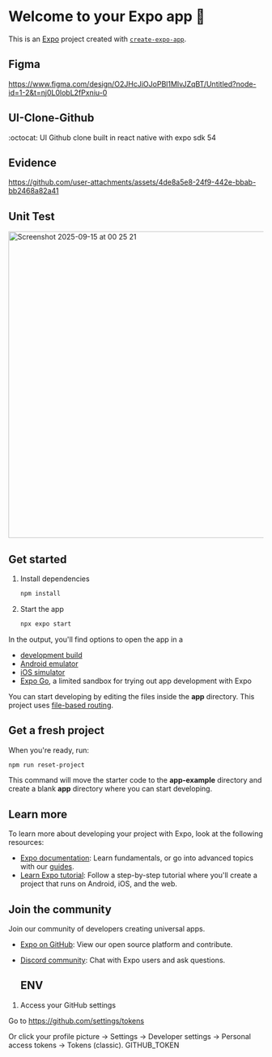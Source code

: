 


# Welcome to your Expo app 👋

This is an [Expo](https://expo.dev) project created with [`create-expo-app`](https://www.npmjs.com/package/create-expo-app).

## Figma 
https://www.figma.com/design/O2JHcJiOJoPBl1MIvJZqBT/Untitled?node-id=1-2&t=nj0L0lobL2fPxniu-0

## UI-Clone-Github
:octocat: UI Github clone built in react native with expo sdk 54

## Evidence


https://github.com/user-attachments/assets/4de8a5e8-24f9-442e-bbab-bb2468a82a41



## Unit Test

<img width="660" height="606" alt="Screenshot 2025-09-15 at 00 25 21" src="https://github.com/user-attachments/assets/451756b7-68a0-4a67-aae2-be154aeefec5" />


## Get started

1. Install dependencies

   ```bash
   npm install
   ```

2. Start the app

   ```bash
   npx expo start
   ```

In the output, you'll find options to open the app in a

- [development build](https://docs.expo.dev/develop/development-builds/introduction/)
- [Android emulator](https://docs.expo.dev/workflow/android-studio-emulator/)
- [iOS simulator](https://docs.expo.dev/workflow/ios-simulator/)
- [Expo Go](https://expo.dev/go), a limited sandbox for trying out app development with Expo

You can start developing by editing the files inside the **app** directory. This project uses [file-based routing](https://docs.expo.dev/router/introduction).

## Get a fresh project

When you're ready, run:

```bash
npm run reset-project
```

This command will move the starter code to the **app-example** directory and create a blank **app** directory where you can start developing.

## Learn more

To learn more about developing your project with Expo, look at the following resources:

- [Expo documentation](https://docs.expo.dev/): Learn fundamentals, or go into advanced topics with our [guides](https://docs.expo.dev/guides).
- [Learn Expo tutorial](https://docs.expo.dev/tutorial/introduction/): Follow a step-by-step tutorial where you'll create a project that runs on Android, iOS, and the web.

## Join the community

Join our community of developers creating universal apps.

- [Expo on GitHub](https://github.com/expo/expo): View our open source platform and contribute.
- [Discord community](https://chat.expo.dev): Chat with Expo users and ask questions.

  ## ENV
1. Access your GitHub settings

Go to https://github.com/settings/tokens

Or click your profile picture → Settings → Developer settings → Personal access tokens → Tokens (classic). GITHUB_TOKEN
  


